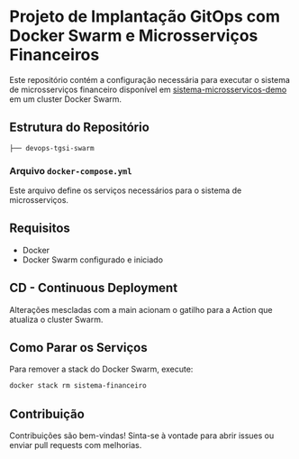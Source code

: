 # Projeto de Implantação GitOps com Docker Swarm e Microsserviços Financeiros

Este repositório contém a configuração necessária para executar o sistema de microsserviços financeiro disponível em [sistema-microsservicos-demo](https://github.com/tuliocesarfeldmann/sistema-microsservicos-demo) em um cluster Docker Swarm.

## Estrutura do Repositório

```
├── devops-tgsi-swarm
```

### Arquivo `docker-compose.yml`
Este arquivo define os serviços necessários para o sistema de microsserviços.

## Requisitos

- Docker
- Docker Swarm configurado e iniciado

## CD - Continuous Deployment

Alterações mescladas com a main acionam o gatilho para a Action que atualiza o cluster Swarm.

## Como Parar os Serviços

Para remover a stack do Docker Swarm, execute:
```bash
docker stack rm sistema-financeiro
```

## Contribuição

Contribuições são bem-vindas! Sinta-se à vontade para abrir issues ou enviar pull requests com melhorias.

